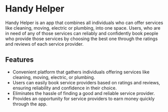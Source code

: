 # Handy Helper

Handy Helper is an app that combines all individuals who can offer services like cleaning, moving, electric or plumbing, into one space. Users, who are in need of any of those services can reliably and confidently book people who provide those services by choosing the best one through the ratings and reviews of each service provider.

## Features

- Convenient platform that gathers individuals offering services like cleaning, moving, electric, or plumbing.
- Users can easily book service providers based on ratings and reviews, ensuring reliability and confidence in their choice.
- Eliminates the hassle of finding a good and reliable service provider.
- Provides an opportunity for service providers to earn money quickly through the app.
